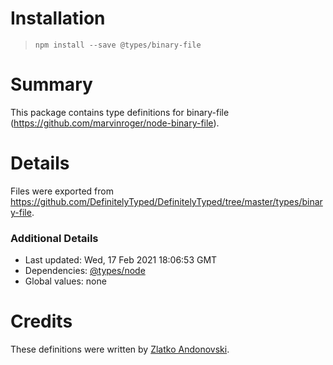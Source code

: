 # Installation
> `npm install --save @types/binary-file`

# Summary
This package contains type definitions for binary-file (https://github.com/marvinroger/node-binary-file).

# Details
Files were exported from https://github.com/DefinitelyTyped/DefinitelyTyped/tree/master/types/binary-file.

### Additional Details
 * Last updated: Wed, 17 Feb 2021 18:06:53 GMT
 * Dependencies: [@types/node](https://npmjs.com/package/@types/node)
 * Global values: none

# Credits
These definitions were written by [Zlatko Andonovski](https://github.com/Goldsmith42).
